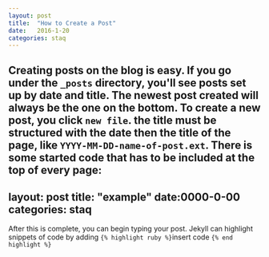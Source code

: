 ```yaml
---
layout: post
title:  "How to Create a Post"
date:   2016-1-20
categories: staq
---
```

Creating posts on the blog is easy. If you go under the `_posts` directory, you'll see posts set up by date and title. The newest post created will always be the one on the bottom. To create a new post, you click `new file`. the title must be structured with the date then the title of the page, like `YYYY-MM-DD-name-of-post.ext`. There is some started code that has to be included at the top of every page: 
---
layout: post
title: "example"
date:0000-0-00
categories: staq
---

After this is complete, you can begin typing your post. Jekyll can highlight snippets of code by adding `{% highlight ruby %}`insert code `{% end highlight %}`
